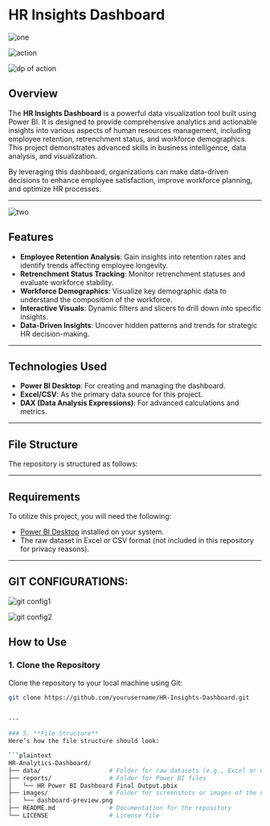 # HR Insights Dashboard

![one](https://github.com/user-attachments/assets/60f49b19-aeff-4d32-bde4-312aaa771ea2)


![action](https://github.com/user-attachments/assets/84ea852d-84f9-4beb-a527-bea90a89487c)


![dp of action](https://github.com/user-attachments/assets/287a986c-adf2-4c0a-8bd1-70770b88e4f4)


## Overview
The **HR Insights Dashboard** is a powerful data visualization tool built using Power BI. It is designed to provide comprehensive analytics and actionable insights into various aspects of human resources management, including employee retention, retrenchment status, and workforce demographics. This project demonstrates advanced skills in business intelligence, data analysis, and visualization.

By leveraging this dashboard, organizations can make data-driven decisions to enhance employee satisfaction, improve workforce planning, and optimize HR processes.

---
![two](https://github.com/user-attachments/assets/72eb93ba-be45-4516-80d6-918cf2a89987)

## Features
- **Employee Retention Analysis**: Gain insights into retention rates and identify trends affecting employee longevity.
- **Retrenchment Status Tracking**: Monitor retrenchment statuses and evaluate workforce stability.
- **Workforce Demographics**: Visualize key demographic data to understand the composition of the workforce.
- **Interactive Visuals**: Dynamic filters and slicers to drill down into specific insights.
- **Data-Driven Insights**: Uncover hidden patterns and trends for strategic HR decision-making.

---

## Technologies Used
- **Power BI Desktop**: For creating and managing the dashboard.
- **Excel/CSV**: As the primary data source for this project.
- **DAX (Data Analysis Expressions)**: For advanced calculations and metrics.

---

## File Structure
The repository is structured as follows:


---

## Requirements
To utilize this project, you will need the following:
- [Power BI Desktop](https://powerbi.microsoft.com/desktop/) installed on your system.
- The raw dataset in Excel or CSV format (not included in this repository for privacy reasons).

---
## GIT CONFIGURATIONS:
![git config1](https://github.com/user-attachments/assets/b70714d7-cc78-4dc5-a979-787a751486f7)

![git config2](https://github.com/user-attachments/assets/15928fa7-54a9-45c8-8297-ffaaa8d1ed09)

## How to Use
### 1. Clone the Repository
Clone the repository to your local machine using Git:
```bash
git clone https://github.com/yourusername/HR-Insights-Dashboard.git


---

### 5. **File Structure**
Here’s how the file structure should look:

```plaintext
HR-Analytics-Dashboard/
├── data/                   # Folder for raw datasets (e.g., Excel or CSV files)
├── reports/                # Folder for Power BI files
│   └── HR Power BI Dashboard Final Output.pbix
├── images/                 # Folder for screenshots or images of the dashboard
│   └── dashboard-preview.png
├── README.md               # Documentation for the repository
└── LICENSE                 # License file

